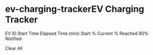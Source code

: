# ev-charging-trackerEV Charging Tracker
EV ID
Start Time
Elapsed Time (min)
Start %
Current %
Reached 80%
Notified

Clear All
